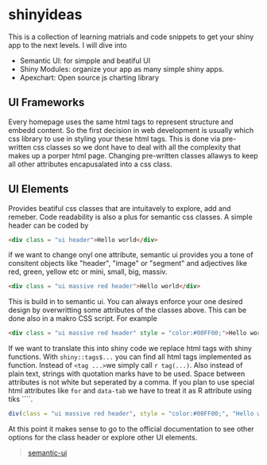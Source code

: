 # shinyideas

This is a collection of learning matrials and code snippets to get your shiny app to the next levels. I will dive into 

* Semantic UI: for simpple and beatiful UI
* Shiny Modules: organize your app as many simple shiny apps. 
* Apexchart: Open source js charting library


## UI Frameworks

Every homepage uses the same html tags to represent structure and embedd content. So the first decision in web development is usually which css library to use in styling your these html tags. This is done via pre-written css classes so we dont have to deal with all the complexity that makes up a porper html page. Changing pre-written classes allawys to keep all other attributes encapusalated into a css class. 




## UI Elements

Provides beatiful css classes that are intuitavely to explore, add and remeber. Code readability is also a plus for semantic css classes. A simple header can be coded by 

```html
<div class = "ui header">Hello world</div>
```
if we want to change onyl one attribute, semantic ui provides you a tone of consitent objects like "header", "image" or "segment" and adjectives like red, green, yellow etc or mini, small, big, massiv.

```html
<div class = "ui massive red header">Hello world</div>
```
This is build in to semantic ui. You can always enforce your one desired design by overwritting some attributes of the classes above. This can be done also in a makro CSS script. For example

```html
<div class = "ui massive red header" style = "color:#00FF00;">Hello world</div>
```

If we want to translate this into shiny code we replace html tags with shiny functions. With `shiny::tags$...` you can find all html tags implemented as function. Instead of `<tag ...>`we simply call `r tag(...)`. Also instead of plain text, strings with quotation marks have to be used. Space between attributes is not white but seperated by a comma. If you plan to use special html attributes like `for` and `data-tab` we have to treat it as R attribute using tiks ````. 

```r
div(class = "ui massive red header", style = "color:#00FF00;", "Hello world")
```

At this point it makes sense to go to the official documentation to see other options for the class header or explore other UI elements.

> [semantic-ui](https://semantic-ui.com/elements/header.html)










